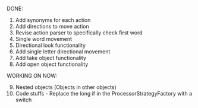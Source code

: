 DONE:

1. Add synonyms for each action
2. Add directions to move action
3. Revise action parser to specifically check first word
4. Single word movement
5. Directional look functionality
6. Add single letter directional movement
7. Add take object functionality
8. Add open object functionality

WORKING ON NOW:

9. Nested objects (Objects in other objects)
10. Code stuffs - Replace the long if in the ProcessorStrategyFactory with a switch
